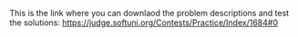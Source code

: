 This is the link where you can downlaod the problem descriptions and test the solutions:
https://judge.softuni.org/Contests/Practice/Index/1684#0
